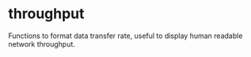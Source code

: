 # throughput
Functions to format data transfer rate, useful to display human readable network throughput.
